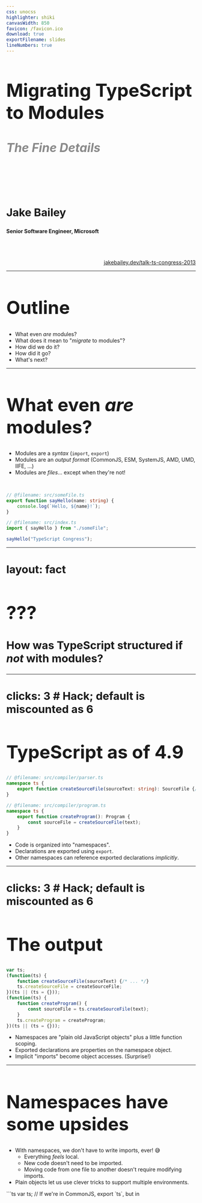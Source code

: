 ```yaml
---
css: unocss
highlighter: shiki
canvasWidth: 850
favicon: /favicon.ico
download: true
exportFilename: slides
lineNumbers: true
---
```


# Migrating TypeScript to Modules

<h2 id="cover-subtitle">The Fine Details</h2>

<br>
<br>
<br>
<br>

## Jake Bailey

#### Senior Software Engineer, Microsoft

<br>
<br>

[jakebailey.dev/talk-ts-congress-2013](https://jakebailey.dev/talk-ts-congress-2013)

<style>
    h1 {
        font-size: 3rem !important;
        /* margin-bottom: 0 !important; */
    }
    #cover-subtitle {
        font-size: 2rem;
        font-style: italic;
        opacity: 0.5;
    }
    p {
        text-align: right;
    }
</style>

---

# Outline

- What even _are_ modules?
- What does it mean to "_migrate_ to modules"?
- How did we do it?
- How did it go?
- What's next?

---

# What even _are_ modules?

- Modules are a _syntax_ (`import`, `export`)
- Modules are an _output format_ (CommonJS, ESM, SystemJS, AMD, UMD, IIFE, ...)
- Modules are _files_... except when they're not!

<br>

```ts
// @filename: src/someFile.ts
export function sayHello(name: string) {
    console.log(`Hello, ${name}!`);
}

// @filename: src/index.ts
import { sayHello } from "./someFile";

sayHello("TypeScript Congress");
```

<v-click>
<Arrow x1="600" y1="111" x2="450" y2="111" color="orangered" />
</v-click>

<!-- dprint-ignore-start -->

---
layout: fact
---

<!-- dprint-ignore-end -->

# ???

## How was TypeScript structured if _not_ with modules?

<style>
    h2 {
        font-size: 1.8rem;
    }
</style>

<!-- ---

# A little history...

```mermaid
timeline
    2012 : TS 0.8 : TypeScript announced!
    2014 : TS 1.1 : Compiler rewritten!
    2015 : TS 1.5 : ES modules! <br> (import, export)
    ...  : ...
    2023 : TS 5.0 : Migrated to modules!
```

<v-click>
<Text>So, if TypeScript predates module syntax, how was the compiler structured?</Text>
</v-click> -->

<!-- dprint-ignore-start -->

---
clicks: 3 # Hack; default is miscounted as 6
---

<!-- dprint-ignore-end -->

# TypeScript as of 4.9

```ts {|2,4,7,11|3|9}
// @filename: src/compiler/parser.ts
namespace ts {
    export function createSourceFile(sourceText: string): SourceFile {/* ... */}
}

// @filename: src/compiler/program.ts
namespace ts {
    export function createProgram(): Program {
        const sourceFile = createSourceFile(text);
    }
}
```

<v-clicks at="0">

- Code is organized into "namespaces".
- Declarations are exported using `export`.
- Other namespaces can reference exported declarations _implicitly_.

</v-clicks>

<!-- dprint-ignore-start -->

---
clicks: 3 # Hack; default is miscounted as 6
---

<!-- dprint-ignore-end -->

# The output

<!-- When combined with `outFile`, this gives: -->

```ts {|1,2,5,6,11|3,4|8}
var ts;
(function(ts) {
    function createSourceFile(sourceText) {/* ... */}
    ts.createSourceFile = createSourceFile;
})(ts || (ts = {}));
(function(ts) {
    function createProgram() {
        const sourceFile = ts.createSourceFile(text);
    }
    ts.createProgram = createProgram;
})(ts || (ts = {}));
```

<v-clicks at="0">

- Namespaces are "plain old JavaScript objects" plus a little function scoping.
- Exported declarations are properties on the namespace object.
- Implicit "imports" become object accesses. (Surprise!)

</v-clicks>

---

# Namespaces have some upsides

<v-clicks depth="2">

- With namespaces, we don't have to write imports, ever! 😅
  - Everything _feels_ local.
  - New code doesn't need to be imported.
  - Moving code from one file to another doesn't require modifying imports.
- Plain objects let us use clever tricks to support multiple environments.

</v-clicks>

<v-after>
```ts
var ts;
// If we're in CommonJS, export `ts`, but in <script>, `ts` is global!
if (typeof module !== "undefined" && module.exports) {
    module.exports = ts;
}
```
</v-after>

---

# But...

- Every access to something defined in another file is an object property
  access.
  - This runtime cost adds up!
- We completely miss out "dogfooding" our own module experience.
  - Resolution modes
  - Auto-imports
  - Import sorting/organization
- We can't use any tooling that needs imports, or that skips `tsc`.

<!-- dprint-ignore-start -->

---
clicks: 3 # Hack; default is miscounted as 6
---

<!-- dprint-ignore-end -->

# What if we were modules?

```ts {|2|5|8}
// @filename: src/compiler/parser.ts
export function createSourceFile(sourceText: string): SourceFile {/* ... */}

// @filename: src/compiler/program.ts
import { createSourceFile } from "./parser";

export function createProgram(): Program {
    const sourceFile = createSourceFile(text);
}
```

<v-clicks at="0">

- Declarations are still exported with `export`.
- External declarations are _explicitly_ imported with `import`.
- Imported declarations "look" local (just like before).

</v-clicks>

---

# Great! Let's do it.

How can we...

- Switch to imports (duh).
- Preserve the same behavior.
- Preserve our public API.

All while the team is still working!

_Oh, and also..._

---

# TS is huge!

<LightOrDark>
<template #dark><TSReleaseByLines theme="dark" /></template>
<template #light><TSReleaseByLines theme="light" /></template>
</LightOrDark>

<!-- So, any solution will need to scale up. -->

---

# If TS is so huge, how can we migrate?

Certainly not by hand!

- We'll _programmatically_ transform the codebase.
- Perform the operations we _would_ have done by hand.
- Use `ts-morph` for TS to TS transformation.
- Break things into steps so we can see what's going on.
  - More importantly, so `git` can see what's going on!
- Code: https://github.com/jakebailey/typeformer
- Follow along at: https://github.com/jakebailey/typescript/pull/1

---

# Step 0: Get everything loadable

- We're using `ts-morph` to do the transformation.
- `ts-morph` only supports a single "project" at at time.
- Loading `src/**/*.ts` gives us compiler errors due to our browser compat code.
- We can just remove the offending code and revert the change afterwards.

```diff
-/// <reference lib="webworker" />
-
 namespace ts.server {
+    declare const addEventListener: any;
+    declare const postMessage: any;
+    declare const close: any;
+    declare const location: any;
+    declare const XMLHttpRequest: any;
+    declare const self: any;
```

---

# Step 1: Unindent

- We're moving all of our code up one block, and so there's one fewer
  indentation!
- Do this early, so `git` can still trace the code back before the migration.

From:

```ts
namespace ts {
    export function createSourceFile(sourceText: string): SourceFile {/* ... */}
}
```

Into:

<!-- dprint-ignore-start -->

```ts
namespace ts {
export function createSourceFile(sourceText: string): SourceFile {/* ... */}
}
```

<!-- dprint-ignore-end -->

---

# Step 2: Make namespace accesses explicit

## 

This makes it easier to figure out imports later.

From:

```ts
export function createSourceFile(sourceText: string): SourceFile {
    const scanner = createScanner(sourceText);
}
```

Into:

```ts
export function createSourceFile(sourceText: string): ts.SourceFile {
    const scanner = ts.createScanner(sourceText);
}
```

---

# Step 3: Strip namespaces (the big one!)

## 

Given:

<!-- dprint-ignore-start -->

```ts
namespace ts {
export function createSourceFile(sourceText: string): ts.SourceFile {
    const scanner = ts.createScanner(sourceText);
}
}
```

<!-- dprint-ignore-end -->

We'll convert this into:

```ts
import * as ts from "./_namespaces/ts";

export function createSourceFile(sourceText: string): ts.SourceFile {
    const scanner = ts.createScanner(sourceText);
}
```

---

# `_namespaces`?

## 

_Ideally_, we'd actually want to write:

```ts
import { SourceFile } from "./types";
import { createScanner } from "./scanner";

export function createSourceFile(sourceText: string): SourceFile {
    const scanner = createScanner(sourceText);
}
```

But, there's a problem.

---

# TypeScript is _cyclic!_

```mermaid
graph TD
    builder.ts --> builderState.ts
    builder.ts --> debug.ts
    builder.ts --> builderPublic.ts
    builder.ts --> watchPublic.ts
    builderPublic.ts --> builder.ts
    builderState.ts --> moduleNameResolver.ts
    builderState.ts --> debug.ts
    commandLineParser.ts --> debug.ts
    commandLineParser.ts --> sys.ts
    commandLineParser.ts --> tsbuildPublic.ts
    commandLineParser.ts --> utilities.ts
    commandLineParser.ts --> tracing.ts
    core.ts --> debug.ts
    debug.ts --> core.ts
    debug.ts --> utilities.ts
    emitter.ts --> debug.ts
    emitter.ts --> performance.ts
    emitter.ts --> tracing.ts
    emitter.ts --> builder.ts
    emitter.ts --> utilities.ts
    moduleNameResolver.ts --> debug.ts
    moduleNameResolver.ts --> semver.ts
    moduleNameResolver.ts --> program.ts
    moduleSpecifiers.ts --> utilities.ts
    moduleSpecifiers.ts --> debug.ts
    moduleSpecifiers.ts --> moduleNameResolver.ts
    parser.ts --> utilities.ts
    parser.ts --> factory/nodeFactory.ts
    parser.ts --> tracing.ts
    parser.ts --> performance.ts
    parser.ts --> debug.ts
    parser.ts --> scanner.ts
    parser.ts --> core.ts
    path.ts --> debug.ts
    performance.ts --> debug.ts
    performance.ts --> sys.ts
    program.ts --> emitter.ts
    program.ts --> transformers/declarations.ts
    program.ts --> path.ts
    program.ts --> performance.ts
    program.ts --> sys.ts
    program.ts --> parser.ts
    program.ts --> builderPublic.ts
    program.ts --> debug.ts
    program.ts --> moduleNameResolver.ts
    program.ts --> tracing.ts
    program.ts --> utilities.ts
    program.ts --> core.ts
    program.ts --> semver.ts
    program.ts --> watchUtilities.ts
    resolutionCache.ts --> moduleNameResolver.ts
    resolutionCache.ts --> sys.ts
    resolutionCache.ts --> debug.ts
    resolutionCache.ts --> program.ts
    resolutionCache.ts --> core.ts
    resolutionCache.ts --> watchUtilities.ts
    scanner.ts --> debug.ts
    semver.ts --> debug.ts
    sys.ts --> debug.ts
    sys.ts --> core.ts
    sys.ts --> utilities.ts
    tracing.ts --> debug.ts
    tracing.ts --> performance.ts
    tsbuildPublic.ts --> emitter.ts
    tsbuildPublic.ts --> sys.ts
    tsbuildPublic.ts --> path.ts
    tsbuildPublic.ts --> program.ts
    tsbuildPublic.ts --> watchPublic.ts
    tsbuildPublic.ts --> moduleNameResolver.ts
    tsbuildPublic.ts --> performance.ts
    tsbuildPublic.ts --> commandLineParser.ts
    tsbuildPublic.ts --> watchUtilities.ts
    tsbuildPublic.ts --> debug.ts
    tsbuildPublic.ts --> builderPublic.ts
    tsbuildPublic.ts --> builder.ts
    tsbuildPublic.ts --> watch.ts
    utilities.ts --> moduleNameResolver.ts
    utilities.ts --> debug.ts
    utilities.ts --> program.ts
    utilities.ts --> scanner.ts
    utilities.ts --> utilitiesPublic.ts
    utilities.ts --> commandLineParser.ts
    utilities.ts --> sys.ts
    utilities.ts --> core.ts
    utilitiesPublic.ts --> debug.ts
    watch.ts --> sys.ts
    watch.ts --> program.ts
    watch.ts --> commandLineParser.ts
    watch.ts --> tsbuildPublic.ts
    watch.ts --> builderPublic.ts
    watch.ts --> moduleNameResolver.ts
    watch.ts --> debug.ts
    watch.ts --> watchUtilities.ts
    watch.ts --> watchPublic.ts
    watchPublic.ts --> path.ts
    watchPublic.ts --> sys.ts
    watchPublic.ts --> watchUtilities.ts
    watchPublic.ts --> debug.ts
    watchPublic.ts --> watch.ts
    watchPublic.ts --> resolutionCache.ts
    watchPublic.ts --> builderPublic.ts
    watchPublic.ts --> commandLineParser.ts
    watchUtilities.ts --> path.ts
    watchUtilities.ts --> debug.ts
    watchUtilities.ts --> sys.ts
    watchUtilities.ts --> builderPublic.ts
    watchUtilities.ts --> builderState.ts
    factory/baseNodeFactory.ts --> utilities.ts
    factory/nodeFactory.ts --> debug.ts
    factory/nodeFactory.ts --> factory/baseNodeFactory.ts
    factory/nodeFactory.ts --> scanner.ts
    factory/nodeFactory.ts --> utilitiesPublic.ts
    factory/nodeFactory.ts --> utilities.ts
    transformers/declarations.ts --> debug.ts
    transformers/declarations.ts --> transformers/declarations/diagnostics.ts
    transformers/declarations.ts --> utilities.ts
    transformers/declarations.ts --> moduleSpecifiers.ts
    transformers/declarations/diagnostics.ts --> utilitiesPublic.ts
    transformers/declarations/diagnostics.ts --> debug.ts
```

Everything above is a part of a cycle!

---

# TypeScript is _cyclic!_

```mermaid
graph TD
    builder.ts ~~~ builderState.ts
    builder.ts ~~~ debug.ts
    builder.ts ~~~ builderPublic.ts
    builder.ts ~~~ watchPublic.ts
    builderPublic.ts ~~~ builder.ts
    builderState.ts ~~~ moduleNameResolver.ts
    builderState.ts ~~~ debug.ts
    commandLineParser.ts ~~~ debug.ts
    commandLineParser.ts ~~~ sys.ts
    commandLineParser.ts ~~~ tsbuildPublic.ts
    commandLineParser.ts ~~~ utilities.ts
    commandLineParser.ts ~~~ tracing.ts
    core.ts ~~~ debug.ts
    debug.ts ~~~ core.ts
    debug.ts ==> utilities.ts
    emitter.ts ~~~ debug.ts
    emitter.ts ~~~ performance.ts
    emitter.ts ~~~ tracing.ts
    emitter.ts ~~~ builder.ts
    emitter.ts ~~~ utilities.ts
    moduleNameResolver.ts ~~~ debug.ts
    moduleNameResolver.ts ~~~ semver.ts
    moduleNameResolver.ts ~~~ program.ts
    moduleSpecifiers.ts ~~~ utilities.ts
    moduleSpecifiers.ts ~~~ debug.ts
    moduleSpecifiers.ts ~~~ moduleNameResolver.ts
    parser.ts ~~~ utilities.ts
    parser.ts ~~~ factory/nodeFactory.ts
    parser.ts ~~~ tracing.ts
    parser.ts ~~~ performance.ts
    parser.ts ~~~ debug.ts
    parser.ts ==> scanner.ts
    parser.ts ~~~ core.ts
    path.ts ~~~ debug.ts
    performance.ts ~~~ debug.ts
    performance.ts ~~~ sys.ts
    program.ts ~~~ emitter.ts
    program.ts ~~~ transformers/declarations.ts
    program.ts ~~~ path.ts
    program.ts ~~~ performance.ts
    program.ts ~~~ sys.ts
    program.ts ==> parser.ts
    program.ts ~~~ builderPublic.ts
    program.ts ~~~ debug.ts
    program.ts ~~~ moduleNameResolver.ts
    program.ts ~~~ tracing.ts
    program.ts ~~~ utilities.ts
    program.ts ~~~ core.ts
    program.ts ~~~ semver.ts
    program.ts ~~~ watchUtilities.ts
    resolutionCache.ts ~~~ moduleNameResolver.ts
    resolutionCache.ts ~~~ sys.ts
    resolutionCache.ts ~~~ debug.ts
    resolutionCache.ts ~~~ program.ts
    resolutionCache.ts ~~~ core.ts
    resolutionCache.ts ~~~ watchUtilities.ts
    scanner.ts ==> debug.ts
    semver.ts ~~~ debug.ts
    sys.ts ~~~ debug.ts
    sys.ts ~~~ core.ts
    sys.ts ~~~ utilities.ts
    tracing.ts ~~~ debug.ts
    tracing.ts ~~~ performance.ts
    tsbuildPublic.ts ~~~ emitter.ts
    tsbuildPublic.ts ~~~ sys.ts
    tsbuildPublic.ts ~~~ path.ts
    tsbuildPublic.ts ~~~ program.ts
    tsbuildPublic.ts ~~~ watchPublic.ts
    tsbuildPublic.ts ~~~ moduleNameResolver.ts
    tsbuildPublic.ts ~~~ performance.ts
    tsbuildPublic.ts ~~~ commandLineParser.ts
    tsbuildPublic.ts ~~~ watchUtilities.ts
    tsbuildPublic.ts ~~~ debug.ts
    tsbuildPublic.ts ~~~ builderPublic.ts
    tsbuildPublic.ts ~~~ builder.ts
    tsbuildPublic.ts ~~~ watch.ts
    utilities.ts ~~~ moduleNameResolver.ts
    utilities.ts ~~~ debug.ts
    utilities.ts ==> program.ts
    utilities.ts ~~~ scanner.ts
    utilities.ts ~~~ utilitiesPublic.ts
    utilities.ts ~~~ commandLineParser.ts
    utilities.ts ~~~ sys.ts
    utilities.ts ~~~ core.ts
    utilitiesPublic.ts ~~~ debug.ts
    watch.ts ~~~ sys.ts
    watch.ts ~~~ program.ts
    watch.ts ~~~ commandLineParser.ts
    watch.ts ~~~ tsbuildPublic.ts
    watch.ts ~~~ builderPublic.ts
    watch.ts ~~~ moduleNameResolver.ts
    watch.ts ~~~ debug.ts
    watch.ts ~~~ watchUtilities.ts
    watch.ts ~~~ watchPublic.ts
    watchPublic.ts ~~~ path.ts
    watchPublic.ts ~~~ sys.ts
    watchPublic.ts ~~~ watchUtilities.ts
    watchPublic.ts ~~~ debug.ts
    watchPublic.ts ~~~ watch.ts
    watchPublic.ts ~~~ resolutionCache.ts
    watchPublic.ts ~~~ builderPublic.ts
    watchPublic.ts ~~~ commandLineParser.ts
    watchUtilities.ts ~~~ path.ts
    watchUtilities.ts ~~~ debug.ts
    watchUtilities.ts ~~~ sys.ts
    watchUtilities.ts ~~~ builderPublic.ts
    watchUtilities.ts ~~~ builderState.ts
    factory/baseNodeFactory.ts ~~~ utilities.ts
    factory/nodeFactory.ts ~~~ debug.ts
    factory/nodeFactory.ts ~~~ factory/baseNodeFactory.ts
    factory/nodeFactory.ts ~~~ scanner.ts
    factory/nodeFactory.ts ~~~ utilitiesPublic.ts
    factory/nodeFactory.ts ~~~ utilities.ts
    transformers/declarations.ts ~~~ debug.ts
    transformers/declarations.ts ~~~ transformers/declarations/diagnostics.ts
    transformers/declarations.ts ~~~ utilities.ts
    transformers/declarations.ts ~~~ moduleSpecifiers.ts
    transformers/declarations/diagnostics.ts ~~~ utilitiesPublic.ts
    transformers/declarations/diagnostics.ts ~~~ debug.ts
```

Everything above is a part of a cycle! &nbsp; &nbsp; (Here's just one of them.)

<!-- So, to fix this, we need to get fancy. -->

---

# Introducing... "namespace barrels"

- Our old runtime order was defined by the `files` array in `tsconfig.json`.
- We either need to fix the cycles or try and emulate that behavior.
  - The latter is easier!

```ts
// @filename: src/compiler/_namespaces/ts.ts
export * from "../core"; // In the order specified in tsconfig.json
export * from "../corePublic";
export * from "../debug";
// ...

// @filename: src/compiler/checker.ts
import * as ts from "./_namespaces/ts";
```

These namespace barrels help define execution order, and provide us with a `ts`
object that looks like the old namespace object at runtime.

<!--
Technically, the execution order of ES module imports like this is undefined.
But, when using a bundler or emitting to CJS, the order will be kept, which is
good enough for us.
 -->

---

# Nested "namespace barrels"

## 

Namespaces can be nested, like:

```ts
// @filename: src/compiler/performance.ts
namespace ts.performance {
    export function mark(label: string) {/* ... */}
}
```

This too can be emulated using reexports:

```ts
// @filename: src/compiler/_namespaces/ts.ts
export * as performance from "./ts.performance";

// @filename: src/compiler/_namespaces/ts.performance.ts;
export * from "../performance";

// @filename: src/compiler/performance.ts
export function mark(label: string) {/* ... */}
```

---

# Merging "namespace barrels"

## 

To emulate project references and `prepend`, we can merge modules!

```ts
// @filename: src/server/_namespaces/ts.ts
export * from "../../compiler/_namespaces/ts";
export * from "../../services/_namespaces/ts";
export * from "../../deprecatedCompat/_namespaces/ts";

// @filename: src/server/project.ts
import * as ts from "./_namespaces/ts";
```

This namespace import provides a "view" that mimics the `ts` namespace we used
to observe before modules.

---

# Also, this gives us our public API!

## 

Say, `typescript.js`.

```ts
// @filename: src/typescript/_namespaces/ts.ts
export * from "../../compiler/_namespaces/ts";
export * from "../../services/_namespaces/ts";
export * from "../../deprecatedCompat/_namespaces/ts";

// @filename: src/typescript/typescript.ts
import * as ts from "./_namespace/ts";
export = ts; // <-- This is what API consumers see!
```

---

# Also, this gives us our public API!

## 

Or, `tsserverlibrary.js`.

```ts
// @filename: src/tsserverlibrary/_namespaces/ts.ts
export * from "../../compiler/_namespaces/ts";
export * from "../../services/_namespaces/ts";
export * from "../../server/_namespaces/ts";
import * as server from "./ts.server";
export { server };

// @filename: src/tsserverlibrary/tsserverlibrary.ts
import * as ts from "./_namespace/ts";
export = ts; // <-- This is what API consumers see!
```

---

# Anyway... Step 3

## 

Now that we have an idea of where we're going, the transform should:

- Determine which namespace the file defined.
- Determine which namespaces need to be imported.
- Create the `_namespace` files, reexporting their contents.
- Lift all code out of `namespace` blocks, then delete the `namespace`.
- Insert imports at the top.
- Drop all of the dead `tsconfig.json` configuration (`prepend`, `outFile`).

Afterwards, we're left with a codebase which compiles without error! 🎉

---

# Step 4: Convert to named imports

## 

After step 3, we're left with fully qualified imports, like:

```ts
import * as ts from "./_namespaces/ts";

export function createSourceFile(sourceText: string): ts.SourceFile {
    const scanner = ts.createScanner(sourceText);
}
```

This step transforms the above into:

```ts
import { createScanner, SourceFile } from "./_namespaces/ts";

export function createSourceFile(sourceText: string): SourceFile {
    const scanner = createScanner(sourceText);
}
```

---

# Step 4: Convert to named imports, cont.

- This is _almost_ our desired code, just indirecting through "namespace
  barrels".
- But, that's a good tradeoff for now!
  - With imports, we can use tools like `madge` or `dpdm` to find cycles.

<!-- TODO: spacing -->

```ts
import { createScanner, SourceFile } from "./_namespaces/ts";

export function createSourceFile(sourceText: string): SourceFile {
    const scanner = createScanner(sourceText);
}
```

---

# ... and then draw the rest of the owl

## 

At this point, all of the hard work is done!

As `main` updates, we can rebase and rerun each of these automated steps. This
lets the team continue working until the moment we're ready to go.

But, there are still lots of fiddly bits left.

<img src="/img/draw_owl.jpg">
<!-- <LightOrDark>
<template #dark><img class="inverted" src="/draw_owl.jpg"></template>
<template #light><img src="/draw_owl.jpg"></template>
</LightOrDark> -->

<style>
img {
    height: 50%;
    margin-left: auto;
    margin-right: auto;
}
.inverted {
    filter: invert(1);
}
</style>

---

# Manual changes

## 

After the automation, there were _29_ manual changes (stored in patches for
`git am`).

Let's go over some highlights.

<!-- TODO: maybe just link to the blog post -->

---

# Bundling with `esbuild`

- Our old outputs were a handful of large-ish bundles produced by `outFile`.
  - People depend on that.
- Lots of bundlers to choose from; we went with `esbuild`.
- Obviously, it's fast.
- Supports scope hoisting, tree shaking, enum inlining, and is pretty easy to
  work with.
- Still have to mess around with the output a little... remember this?

```js
// --format=iife --global-name=ts --footer="if ..."
var ts (() => {
    // ...
    return { /* ... */ };
})();
// If we're in CommonJS, export `ts`, but in <script>, `ts` is global!
if (typeof module !== "undefined" && module.exports) {
    module.exports = ts;
}
```

---

# `d.ts` bundling

- Along with "bundled" `.js` files, `tsc`'s `outFile` also produced `.d.ts`
  files.
  - But now we're using esbuild, which doesn't produce `d.ts` files.
- We ended up rolling our own (small, very limited) `d.ts` bundler.
- Definitely not for external use; it's very specific to our API.

```ts
// Something like...
namespace ts {
    function createSourceFile(): SourceFile;

    namespace server {
        namespace protocol {
            // ...
        }
    }
}
export = ts;
```

---

# Complete build overhaul

## 

- Our old build was `gulp`.
  - Calls out to `tsc`, streams to modify files, the works.
  - Complicated web of `series` and `parallel` tasks.
- New build has all new steps, but removes many others.
- Build completely replaced, reimplemented in a new task runner!
  - Plain JS functions with an explicit dependency graph, as parallel as
    possible.
- It's called `hereby`, don't use it, thanks.

```ts
export const buildSrc = task({
    name: "build-src",
    description: "Builds the src project (all code)",
    dependencies: [generateDiagnostics],
    run: () => buildProject("src"),
});
```

<!--
Old build had been gulp since 2016, `jake` before that.

Feature complete at ~500 lines of code. Maybe if I had worked on this
months later, I would have tried `wireit`.
 -->

---

# How did it go?

Great!

TODO

- Core development loop performance boost
- Performance boost from hoisting (TODO: numbers)
- Package size reduction (TODO: graph)
- Raised target, slowdown from `let`/`const`, converted some blocks to `var`.
  (TODO: numbers?)
- Dogfooding!
  - Found auto-import bugs
  - Improvements to import organization and better ecosystem handling
  - All because we finally can experience modules.

---

# Core development boost

- Since we're using esbuild to do our emit, we can skip typechecking if we want.
- Our build has a new `--no-typecheck` flag.
- Starting to debug a test is instant.

---

# Performance boost

TODO

---

# let/const

TODO

---

# Dogfooding

TODO

---

# What's next?

TODO

- Removing cycles from the codebase
- Shipping ESM for executables (maybe even the API)
- Minification? (probably not, because patchers)

---

# Thanks for watching!

<br>
<br>
<br>

### Find me at [jakebailey.dev](https://jakebailey.dev)
